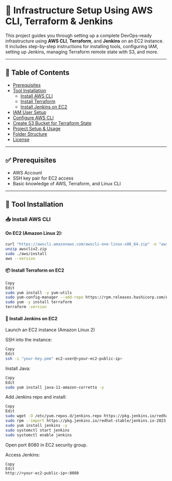 # 🚀 Infrastructure Setup Using AWS CLI, Terraform & Jenkins

This project guides you through setting up a complete DevOps-ready infrastructure using **AWS CLI**, **Terraform**, and **Jenkins** on an EC2 instance. It includes step-by-step instructions for installing tools, configuring IAM, setting up Jenkins, managing Terraform remote state with S3, and more.

---

## 📌 Table of Contents

- [Prerequisites](#prerequisites)
- [Tool Installation](#tool-installation)
  - [Install AWS CLI](#install-aws-cli)
  - [Install Terraform](#install-terraform)
  - [Install Jenkins on EC2](#install-jenkins-on-ec2)
- [IAM User Setup](#iam-user-setup)
- [Configure AWS CLI](#configure-aws-cli)
- [Create S3 Bucket for Terraform State](#create-s3-bucket-for-terraform-state)
- [Project Setup & Usage](#project-setup--usage)
- [Folder Structure](#folder-structure)
- [License](#license)

---

## ✅ Prerequisites

- AWS Account
- SSH key pair for EC2 access
- Basic knowledge of AWS, Terraform, and Linux CLI

---

## 🔧 Tool Installation

### 📥 Install AWS CLI

#### On EC2 (Amazon Linux 2):
```bash
curl "https://awscli.amazonaws.com/awscli-exe-linux-x86_64.zip" -o "awscliv2.zip"
unzip awscliv2.zip
sudo ./aws/install
aws --version 
```

#### 📦 Install Terraform on EC2
```bash
Copy
Edit
sudo yum install -y yum-utils
sudo yum-config-manager --add-repo https://rpm.releases.hashicorp.com/AmazonLinux/hashicorp.repo
sudo yum -y install terraform
terraform -version
```



#### 🧰 Install Jenkins on EC2
Launch an EC2 instance (Amazon Linux 2)

SSH into the instance:

```bash
Copy
Edit
ssh -i "your-key.pem" ec2-user@<your-ec2-public-ip>
```
Install Java:

```bash
Copy
Edit
sudo yum install java-11-amazon-corretto -y
```
Add Jenkins repo and install:

```bash
Copy
Edit
sudo wget -O /etc/yum.repos.d/jenkins.repo https://pkg.jenkins.io/redhat-stable/jenkins.repo
sudo rpm --import https://pkg.jenkins.io/redhat-stable/jenkins.io-2023.key
sudo yum install jenkins -y
sudo systemctl start jenkins
sudo systemctl enable jenkins
```
Open port 8080 in EC2 security group.

Access Jenkins:
```
Copy
Edit
http://<your-ec2-public-ip>:8080
```
